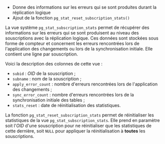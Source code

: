 <!--
Les commits sur ce sujet sont :

* https://git.postgresql.org/gitweb/?p=postgresql.git;a=commit;h=8d74fc96db5fd547e077bf9bf4c3b67f821d71cd 

Discussion

* https://gitlab.dalibo.info/formation/workshops/-/issues/161

-->

<div class="slide-content">

* Donne des informations sur les erreurs qui se sont produites 
  durant la réplication logique
* Ajout de la fonction `pg_stat_reset_subscription_stats()`

</div>

<div class="notes">

La vue système `pg_stat_subscription_stats` permet de récupérer des 
informations sur les erreurs qui se sont produisent au niveau des souscriptions 
avec la réplication logique. Ces données sont stockées sous forme de compteur 
et concernent les erreurs rencontrées lors de l'application des changements 
ou lors de la synchronisation initiale. Elle contient une ligne par souscription.

Voici la description des colonnes de cette vue :

* `subid` : _OID_ de la souscription ;
* `subname` : nom de la souscription ;
* `apply_error_count` : nombre d'erreurs rencontrées lors de l'application des 
  changements ;
* `sync_error_count` : nombre d'erreurs rencontrées lors de la synchronisation 
  initiale des tables ;
* `stats_reset` : date de réinitialisation des statistiques.

La fonction `pg_stat_reset_subscription_stats` permet de réinitialiser les 
statistiques de la vue `pg_stat_subscription_stats`. Elle prend en paramètre soit 
l'_OID_ d'une souscription pour ne réinitialiser que les statistiques de cette 
dernière, soit `NULL` pour appliquer la réinitialisation à **toutes** les souscriptions.

</div>
